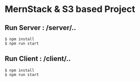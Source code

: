 # MernStack & S3 based Project 
## Run Server : /server/..
```shellscript 
$ npm install
$ npm run start
```
## Run Client : /client/..
```shellscript
$ npm install
$ npm run start
```
